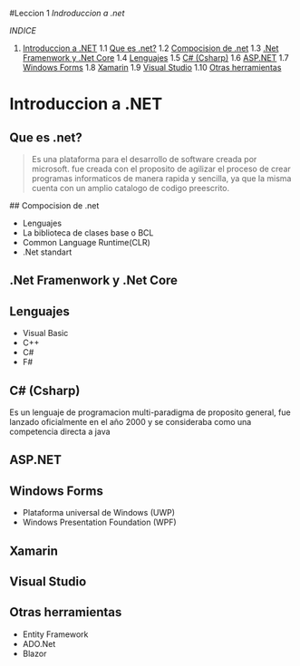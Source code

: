 #Leccion 1 *Indroduccion a .net*

*INDICE*

1. [Introduccion a .NET](#.NET)
    1.1 [Que es .net?](#1.1)
    1.2 [Compocision de .net](#1.2)
    1.3 [.Net Framenwork y .Net Core](#1.3)
    1.4 [Lenguajes](#1.4)
    1.5 [C# (Csharp)](#1.5)
    1.6 [ASP.NET](#1.6)
    1.7 [Windows Forms](#1.7)
    1.8 [Xamarin](#1.8)
    1.9 [Visual Studio](#1.9)
    1.10 [Otras herramientas](#1.10)
    

<a name=".NET"></a>
# Introduccion a .NET 

<a name="1.1"></a>
## Que es .net?

> Es una plataforma para el desarrollo de software creada por microsoft.
fue creada con el proposito de agilizar el proceso de crear programas informaticos
de manera rapida y sencilla, ya que la misma cuenta con un amplio catalogo de codigo
preescrito.

<a name="1.2">
## Compocision de .net

- Lenguajes
- La biblioteca de clases base o BCL
- Common Language Runtime(CLR)
- .Net standart

<a name="1.3"></a>
## .Net Framenwork y .Net Core

<a name="1.4"></a>
## Lenguajes

- Visual Basic
- C++
- C# 
- F#

<a name="1.5"></a>
## C# (Csharp) 

Es un lenguaje de programacion multi-paradigma de proposito general, fue lanzado oficialmente en el año 2000 y se consideraba como una competencia directa a java 

<a name="1.6"></a>
## ASP.NET

<a name="1.7"></a>
## Windows Forms

- Plataforma universal de Windows (UWP)
- Windows Presentation Foundation (WPF)

<a name="1.8"></a>
## Xamarin

<a name="1.9"></a>
## Visual Studio

<a name="1.10"></a>
## Otras herramientas

- Entity Framework
- ADO.Net
- Blazor



